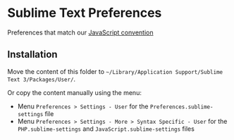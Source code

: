 # Sublime Text Preferences

Preferences that match our [JavaScript convention](https://github.com/iadvize/javascript)

## Installation

Move the content of this folder to `~/Library/Application Support/Sublime Text 3/Packages/User/`.

Or copy the content manually using the menu: 

  - Menu `Preferences > Settings - User` for the `Preferences.sublime-settings` file
  - Menu `Preferences > Settings - More > Syntax Specific - User` for the `PHP.sublime-settings` and `JavaScript.sublime-settings` files
